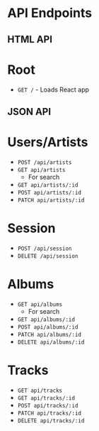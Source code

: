 # API Endpoints

## HTML API

# Root

  * `GET /` - Loads React app

## JSON API

# Users/Artists

  * `POST /api/artists`
  * `GET api/artists`
    * For search
  * `GET api/artists/:id`
  * `POST api/artists/:id`
  * `PATCH api/artists/:id`

# Session

  * `POST /api/session`
  * `DELETE /api/session`

# Albums

  * `GET api/albums`
    * For search
  * `GET api/albums/:id`
  * `POST api/albums/:id`
  * `PATCH api/albums/:id`
  * `DELETE api/albums/:id`

# Tracks

* `GET api/tracks`
* `GET api/tracks/:id`
* `POST api/tracks/:id`
* `PATCH api/tracks/:id`
* `DELETE api/tracks/:id`
